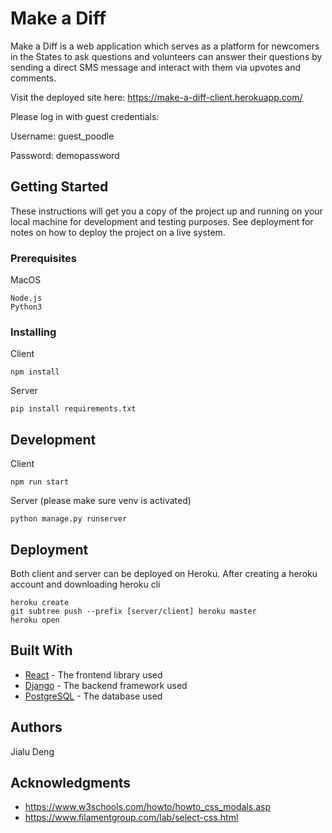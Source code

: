 # Make a Diff

Make a Diff is a web application which serves as a platform for newcomers in the States to ask questions and volunteers can answer their questions by sending a direct SMS message and interact with them via upvotes and comments.

Visit the deployed site here: https://make-a-diff-client.herokuapp.com/

Please log in with guest credentials:

Username: guest_poodle

Password: demopassword

## Getting Started

These instructions will get you a copy of the project up and running on your local machine for development and testing purposes. See deployment for notes on how to deploy the project on a live system.

### Prerequisites

MacOS
```
Node.js
Python3
```

### Installing

Client
```
npm install
```

Server
```
pip install requirements.txt
```

## Development

Client
```
npm run start
```

Server (please make sure venv is activated)
``` 
python manage.py runserver
```

## Deployment

Both client and server can be deployed on Heroku. 
After creating a heroku account and downloading heroku cli
```
heroku create
git subtree push --prefix [server/client] heroku master
heroku open
```

## Built With

* [React](https://reactjs.org/) - The frontend library used
* [Django](https://www.djangoproject.com/) - The backend framework used
* [PostgreSQL](https://www.postgresql.org/) - The database used
 

## Authors
Jialu Deng

## Acknowledgments

* https://www.w3schools.com/howto/howto_css_modals.asp
* https://www.filamentgroup.com/lab/select-css.html
